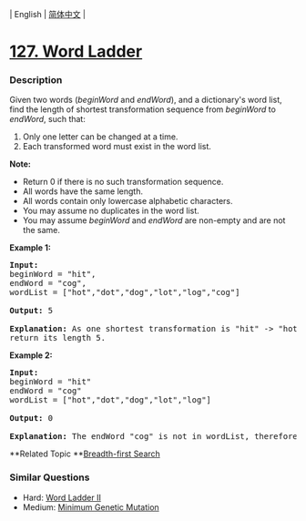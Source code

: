 | English | [简体中文](README.md) |

# [127. Word Ladder](https://leetcode-cn.com/problems/word-ladder)
 ### Description
<p>Given two words (<em>beginWord</em> and <em>endWord</em>), and a dictionary&#39;s word list, find the length of shortest transformation sequence from <em>beginWord</em> to <em>endWord</em>, such that:</p>

<ol>
	<li>Only one letter can be changed at a time.</li>
	<li>Each transformed word must exist in the word list.</li>
</ol>

<p><strong>Note:</strong></p>

<ul>
	<li>Return 0 if there is no such transformation sequence.</li>
	<li>All words have the same length.</li>
	<li>All words contain only lowercase alphabetic characters.</li>
	<li>You may assume no duplicates in the word list.</li>
	<li>You may assume <em>beginWord</em> and <em>endWord</em> are non-empty and are not the same.</li>
</ul>

<p><strong>Example 1:</strong></p>

<pre>
<strong>Input:</strong>
beginWord = &quot;hit&quot;,
endWord = &quot;cog&quot;,
wordList = [&quot;hot&quot;,&quot;dot&quot;,&quot;dog&quot;,&quot;lot&quot;,&quot;log&quot;,&quot;cog&quot;]

<strong>Output: </strong>5

<strong>Explanation:</strong> As one shortest transformation is &quot;hit&quot; -&gt; &quot;hot&quot; -&gt; &quot;dot&quot; -&gt; &quot;dog&quot; -&gt; &quot;cog&quot;,
return its length 5.
</pre>

<p><strong>Example 2:</strong></p>

<pre>
<strong>Input:</strong>
beginWord = &quot;hit&quot;
endWord = &quot;cog&quot;
wordList = [&quot;hot&quot;,&quot;dot&quot;,&quot;dog&quot;,&quot;lot&quot;,&quot;log&quot;]

<strong>Output:</strong>&nbsp;0

<strong>Explanation:</strong>&nbsp;The endWord &quot;cog&quot; is not in wordList, therefore no possible<strong>&nbsp;</strong>transformation.
</pre>

<ul>
</ul>

**Related Topic	**[Breadth-first Search](https://leetcode-cn.com/tag/breadth-first-search) 

### Similar Questions
 - Hard:	[Word Ladder II](https://leetcode-cn.com/problems/word-ladder-ii) 
 - Medium:	[Minimum Genetic Mutation](https://leetcode-cn.com/problems/minimum-genetic-mutation) 
